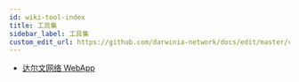 ```yaml
---
id: wiki-tool-index
title: 工具集
sidebar_label: 工具集
custom_edit_url: https://github.com/darwinia-network/docs/edit/master/content/zh-CN/wiki-tool-index.md
---
```


- [达尔文网络 WebApp](https://apps.darwinia.network/#/account)